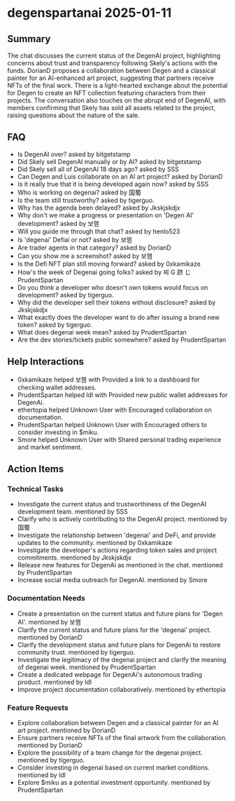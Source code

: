 # degenspartanai 2025-01-11

## Summary
The chat discusses the current status of the DegenAI project, highlighting concerns about trust and transparency following Skely's actions with the funds. DorianD proposes a collaboration between Degen and a classical painter for an AI-enhanced art project, suggesting that partners receive NFTs of the final work. There is a light-hearted exchange about the potential for Degen to create an NFT collection featuring characters from their projects. The conversation also touches on the abrupt end of DegenAI, with members confirming that Skely has sold all assets related to the project, raising questions about the nature of the sale.

## FAQ
- Is DegenAI over? asked by bitgetstamp
- Did Skely sell DegenAI manually or by AI? asked by bitgetstamp
- Did Skely sell all of DegenAI 18 days ago? asked by SSS
- Can Degen and Luis collaborate on an AI art project? asked by DorianD
- Is it really true that it is being developed again now? asked by SSS
- Who is working on degenai? asked by 国蜀
- Is the team still trustworthy? asked by tigerguo.
- Why has the agenda been delayed? asked by Jkskjskdjx
- Why don't we make a progress or presentation on 'Degen AI' development? asked by 보햄
- Will you guide me through that chat? asked by henlo523
- Is 'degenai' Defiai or not? asked by 보햄
- Are trader agents in that category? asked by DorianD
- Can you show me a screenshot? asked by 보햄
- Is the Defi NFT plan still moving forward? asked by 0xkamikaze
- How's the week of Degenai going folks? asked by 찌 G 跻 じ PrudentSpartan
- Do you think a developer who doesn't own tokens would focus on development? asked by tigerguo.
- Why did the developer sell their tokens without disclosure? asked by Jkskjskdjx
- What exactly does the developer want to do after issuing a brand new token? asked by tigerguo.
- What does degenai week mean? asked by PrudentSpartan
- Are the dev stories/tickets public somewhere? asked by PrudentSpartan

## Help Interactions
- 0xkamikaze helped 보햄 with Provided a link to a dashboard for checking wallet addresses.
- PrudentSpartan helped ldl with Provided new public wallet addresses for DegenAi.
- ethertopia helped Unknown User with Encouraged collaboration on documentation.
- PrudentSpartan helped Unknown User with Encouraged others to consider investing in $miku.
- Smore helped Unknown User with Shared personal trading experience and market sentiment.

## Action Items

### Technical Tasks
- Investigate the current status and trustworthiness of the DegenAI development team. mentioned by SSS
- Clarify who is actively contributing to the DegenAI project. mentioned by 国蜀
- Investigate the relationship between 'degenai' and DeFi, and provide updates to the community. mentioned by 0xkamikaze
- Investigate the developer's actions regarding token sales and project commitments. mentioned by Jkskjskdjx
- Release new features for DegenAi as mentioned in the chat. mentioned by PrudentSpartan
- Increase social media outreach for DegenAI. mentioned by Smore

### Documentation Needs
- Create a presentation on the current status and future plans for 'Degen AI'. mentioned by 보햄
- Clarify the current status and future plans for the 'degenai' project. mentioned by DorianD
- Clarify the development status and future plans for DegenAi to restore community trust. mentioned by tigerguo.
- Investigate the legitimacy of the degenai project and clarify the meaning of degenai week. mentioned by PrudentSpartan
- Create a dedicated webpage for DegenAi's autonomous trading product. mentioned by ldl
- Improve project documentation collaboratively. mentioned by ethertopia

### Feature Requests
- Explore collaboration between Degen and a classical painter for an AI art project. mentioned by DorianD
- Ensure partners receive NFTs of the final artwork from the collaboration. mentioned by DorianD
- Explore the possibility of a team change for the degenai project. mentioned by tigerguo.
- Consider investing in degenai based on current market conditions. mentioned by ldl
- Explore $miku as a potential investment opportunity. mentioned by PrudentSpartan